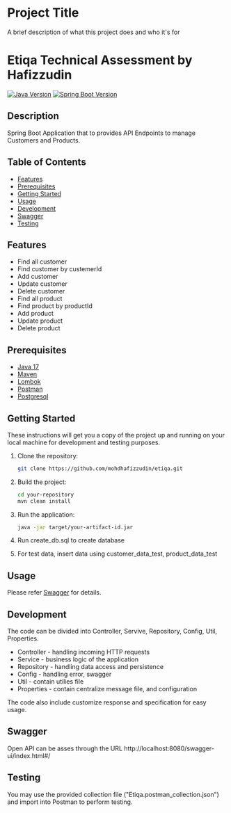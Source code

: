 
# Project Title

A brief description of what this project does and who it's for

# Etiqa Technical Assessment by Hafizzudin

[![Java Version](https://img.shields.io/badge/java-17-green.svg)](https://www.oracle.com/java/technologies/javase/jdk17-archive-downloads.html)
[![Spring Boot Version](https://img.shields.io/badge/spring--boot-3.2.1-green.svg)](https://spring.io/projects/spring-boot)

## Description

Spring Boot Application that to provides API Endpoints to manage Customers and Products.

## Table of Contents

- [Features](#features)
- [Prerequisites](#prerequisites)
- [Getting Started](#getting-started)
- [Usage](#usage)
- [Development](#development)
- [Swagger](#swagger)
- [Testing](#testing)

## Features

- Find all customer
- Find customer by custemerId
- Add customer
- Update customer
- Delete customer
- Find all product
- Find product by productId
- Add product
- Update product
- Delete product


## Prerequisites

- [Java 17](https://www.oracle.com/java/technologies/javase/jdk17-archive-downloads.html)
- [Maven](https://maven.apache.org/)
- [Lombok](https://projectlombok.org/) 
- [Postman](https://www.postman.com/api-platform/api-testing/)
- [Postgresql](https://www.postgresql.org/)

## Getting Started

These instructions will get you a copy of the project up and running on your local machine for development and testing purposes.

1. Clone the repository:

    ```bash
    git clone https://github.com/mohdhafizzudin/etiqa.git
    ```

2. Build the project:

    ```bash
    cd your-repository
    mvn clean install
    ```

3. Run the application:

    ```bash
    java -jar target/your-artifact-id.jar
    ```

4. Run create_db.sql to create database
5. For test data, insert data using customer_data_test, product_data_test

## Usage

Please refer [Swagger](http://localhost:8080/swagger-ui/index.html#/) for details.

## Development

The code can be divided into Controller, Servive, Repository, Config, Util, Properties.
- Controller - handling incoming HTTP requests
- Service - business logic of the application
- Repository - handling data access and persistence
- Config - handling error, swagger
- Util - contain utilies file
- Properties - contain centralize message file, and configuration

The code also include customize response and specification for easy usage.

## Swagger

Open API can be asses through the URL
http://localhost:8080/swagger-ui/index.html#/

## Testing

You may use the provided collection file ("Etiqa.postman_collection.json") and import into Postman to perform testing.
